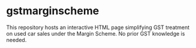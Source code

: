 # gstmarginscheme
This repository hosts an interactive HTML page simplifying GST treatment on used car sales under the Margin Scheme. No prior GST knowledge is needed.
